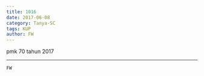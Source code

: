 ```yaml
---
title: 1016
date: 2017-06-08
category: Tanya-SC
tags: KUP
author: FW
---
```


pmk 70 tahun 2017

---



`FW`
